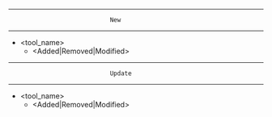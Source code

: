 --------------------------------------------------------------------------------
                                New
--------------------------------------------------------------------------------
* <tool_name>
    * <Added|Removed|Modified> <feature>
--------------------------------------------------------------------------------
                                Update
--------------------------------------------------------------------------------
* <tool_name>
    * <Added|Removed|Modified> <feature>

